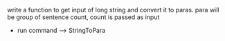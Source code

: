  write a function to get input of long string and convert it to paras. para will be group of sentence count, count is passed as input 
 * run command --> StringToPara <filename> <sentence per para>
